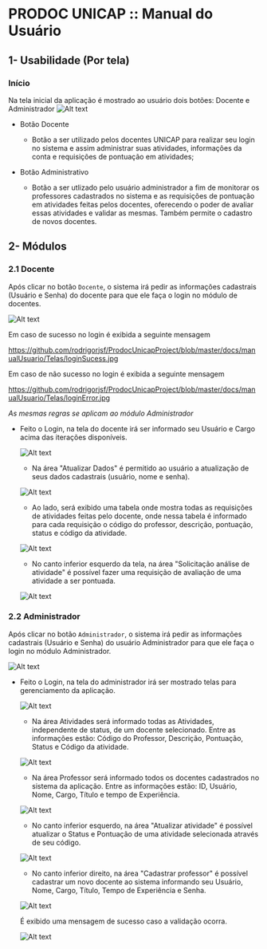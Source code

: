 # PRODOC UNICAP :: Manual do Usuário

## 1- Usabilidade (Por tela)

### Início

Na tela inicial da aplicação é mostrado ao usuário dois botões: Docente e Administrador
![Alt text](https://github.com/rodrigorjsf/ProdocUnicapProject/blob/master/docs/manualUsuario/Telas/telaInicial.jpg)

- Botão Docente
	- Botão a ser utilizado pelos docentes UNICAP para realizar seu login no sistema e assim administrar suas atividades, informações da conta e requisições de pontuação em atividades;
	
- Botão Administrativo
	- Botão a ser utlizado pelo usuário administrador a fim de monitorar os professores cadastrados no sistema e as requisições de pontuação em atividades feitas pelos docentes, oferecendo o poder de avaliar essas atividades e validar as mesmas. Também permite o cadastro de novos docentes.

## 2- Módulos

### 2.1 Docente

Após clicar no botão `Docente`, o sistema irá pedir as informações cadastrais (Usuário e Senha) do docente para que ele faça o login no módulo de docentes.

![Alt text](https://github.com/rodrigorjsf/ProdocUnicapProject/blob/master/docs/manualUsuario/Telas/senhaDocente.jpg)

Em caso de sucesso no login é exibida a seguinte mensagem

https://github.com/rodrigorjsf/ProdocUnicapProject/blob/master/docs/manualUsuario/Telas/loginSucess.jpg

Em caso de não sucesso no login é exibida a seguinte mensagem

https://github.com/rodrigorjsf/ProdocUnicapProject/blob/master/docs/manualUsuario/Telas/loginError.jpg

*As mesmas regras se aplicam ao módulo Administrador*

- Feito o Login, na tela do docente irá ser informado seu Usuário e Cargo acima das iterações disponíveis. 

	![Alt text](https://github.com/rodrigorjsf/ProdocUnicapProject/blob/master/docs/manualUsuario/Telas/mainMenu.jpg)
	
	- Na área "Atualizar Dados" é permitido ao usuário a atualização de seus dados cadastrais (usuário, nome e senha).
	
	![Alt text](https://github.com/rodrigorjsf/ProdocUnicapProject/blob/master/docs/manualUsuario/Telas/attDadosDoc.jpg)
	- Ao lado, será exibido uma tabela onde mostra todas as requisições de atividades feitas pelo docente, onde nessa tabela é informado para cada requisição o código do professor, descrição, pontuação, status e código da atividade.
	
	![Alt text](https://github.com/rodrigorjsf/ProdocUnicapProject/blob/master/docs/manualUsuario/Telas/docenteAtividades.jpg)
	- No canto inferior esquerdo da tela, na área "Solicitação análise de atividade" é possível fazer uma requisição de avaliação de uma atividade a ser pontuada.
	
	![Alt text](https://github.com/rodrigorjsf/ProdocUnicapProject/blob/master/docs/manualUsuario/Telas/novaAtividade.jpg)

### 2.2 Administrador

Após clicar no botão `Administrador`, o sistema irá pedir as informações cadastrais (Usuário e Senha) do usuário Administrador para que ele faça o login no módulo Administrador.

![Alt text](https://github.com/rodrigorjsf/ProdocUnicapProject/blob/master/docs/manualUsuario/Telas/senhaDocente.jpg)

- Feito o Login, na tela do administrador irá ser mostrado telas para gerenciamento da aplicação.

	![Alt text](https://github.com/rodrigorjsf/ProdocUnicapProject/blob/master/docs/manualUsuario/Telas/telaAdm.jpg)
	
	- Na área Atividades será informado todas as Atividades, independente de status, de um docente selecionado. Entre as informações estão: Código do Professor, Descrição, Pontuação, Status e Código da atividade.
	
	![Alt text](https://github.com/rodrigorjsf/ProdocUnicapProject/blob/master/docs/manualUsuario/Telas/atividades.jpg)
	
	- Na área Professor será informado todos os docentes cadastrados no sistema da aplicação. Entre as informações estão: ID, Usuário, Nome, Cargo, Título e tempo de Experiência.
	
	![Alt text](https://github.com/rodrigorjsf/ProdocUnicapProject/blob/master/docs/manualUsuario/Telas/professor.jpg)
	
	- No canto inferior esquerdo, na área "Atualizar atividade" é possível atualizar o Status e Pontuação de uma atividade selecionada através de seu código.
	
	![Alt text](https://github.com/rodrigorjsf/ProdocUnicapProject/blob/master/docs/manualUsuario/Telas/attAtividade.jpg)
	
	- No canto inferior direito, na área "Cadastrar professor" é possível cadastrar um novo docente ao sistema informando seu Usuário, Nome, Cargo, Título, Tempo de Experiência e Senha.
	
	![Alt text](https://github.com/rodrigorjsf/ProdocUnicapProject/blob/master/docs/manualUsuario/Telas/newProfessor.jpg)
		
	É exibido uma mensagem de sucesso caso a validação ocorra.
	
	![Alt text](https://github.com/rodrigorjsf/ProdocUnicapProject/blob/master/docs/manualUsuario/Telas/attRequisicao.jpg)

